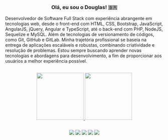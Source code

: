 <h3 align="center">  <br>

Olá, eu sou o Douglas! 🇧🇷
<br>

</h3>

Desenvolvedor de Software Full Stack com experiência abrangente em tecnologias web, desde o front-end com HTML, CSS, Bootstrap, JavaScript, AngularJS, jQuery, Angular e TypeScript, até o back-end com PHP, NodeJS, Sequelize e MySQL. Além de tecnologias de versionamento de códigos, como Git, GitHub e GitLab. Minha trajetória profissional se baseia na entrega de aplicações escaláveis e robustas, combinando criatividade e resolução de problemas. Estou sempre buscando aprender novas tecnologias e abordagens para desenvolvimento, a fim de proporcionar aos usuários a melhor experiência possível.
  
##
  
  
<div align="center">
  <a href="https://github.com/dwmartins">
  <img height="150px" src="https://github-readme-stats.vercel.app/api?username=dwmartins&show_icons=true&theme=dark&include_all_commits=true&count_private=true"/>
  <img height="150px" src="https://github-readme-stats.vercel.app/api/top-langs/?username=dwmartins&layout=compact&langs_count=7&theme=dark"/>
</div>

  
##
 
<div align="center"> 
  
  <a href="https://instagram.com/douglaswmartins/" target="_blank"><img src="https://img.shields.io/badge/-Instagram-%23E4405F?style=for-the-badge&logo=instagram&logoColor=white" target="_blank"></a>
  <a href = "douglas5422@outlook.com"><img src="https://img.shields.io/badge/Microsoft_Outlook-0078D4?style=for-the-badge&logo=microsoft-outlook&logoColor=white" target="_blank"></a>
  <a href="https://www.linkedin.com/in/douglas-martins-a36a45185/" target="_blank"><img src="https://img.shields.io/badge/-LinkedIn-%230077B5?style=for-the-badge&logo=linkedin&logoColor=white" target="_blank"></a> 
  <a href="https://api.whatsapp.com/send/?phone=5514991882505&text&app_absent=0" target="_blank"><img src="https://img.shields.io/badge/WhatsApp-25D366?style=for-the-badge&logo=whatsapp&logoColor=white" target="_blank"></a> 
   <a href="https://www.facebook.com/douglas.martins.18294053" target="_blank"><img src="https://img.shields.io/badge/Facebook-1877F2?style=for-the-badge&logo=facebook&logoColor=white" target="_blank"></a> 
 
</div>
